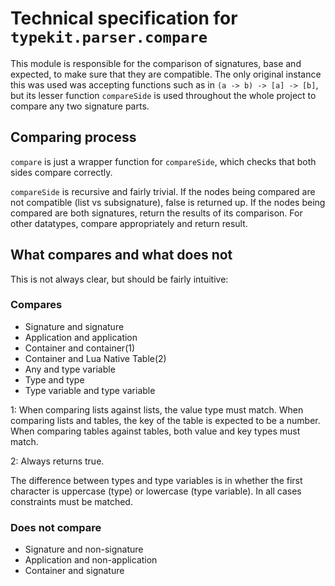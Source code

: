 # Technical specification for `typekit.parser.compare`

This module is responsible for the comparison of signatures,
base and expected, to make sure that they are compatible.
The only original instance this was used was accepting functions
such as in `(a -> b) -> [a] -> [b]`, but its lesser function
`compareSide` is used throughout the whole project to compare any
two signature parts.

## Comparing process

`compare` is just a wrapper function for `compareSide`, which
checks that both sides compare correctly.

`compareSide` is recursive and fairly trivial. If the nodes being
compared are not compatible (list vs subsignature), false is
returned up. If the nodes being compared are both signatures,
return the results of its comparison. For other datatypes,
compare appropriately and return result.

## What compares and what does not

This is not always clear, but should be fairly intuitive:

### Compares

- Signature and signature
- Application and application
- Container and container(1)
- Container and Lua Native Table(2)
- Any and type variable
- Type and type
- Type variable and type variable

1: When comparing lists against lists, the value type must match. When comparing lists and tables, the key of the table is expected to be a number. When comparing tables against tables, both value and key types must match.

2: Always returns true.

The difference between types and type variables is in whether the first character is uppercase (type) or lowercase (type variable). In all cases constraints must be matched.

### Does not compare

- Signature and non-signature
- Application and non-application
- Container and signature